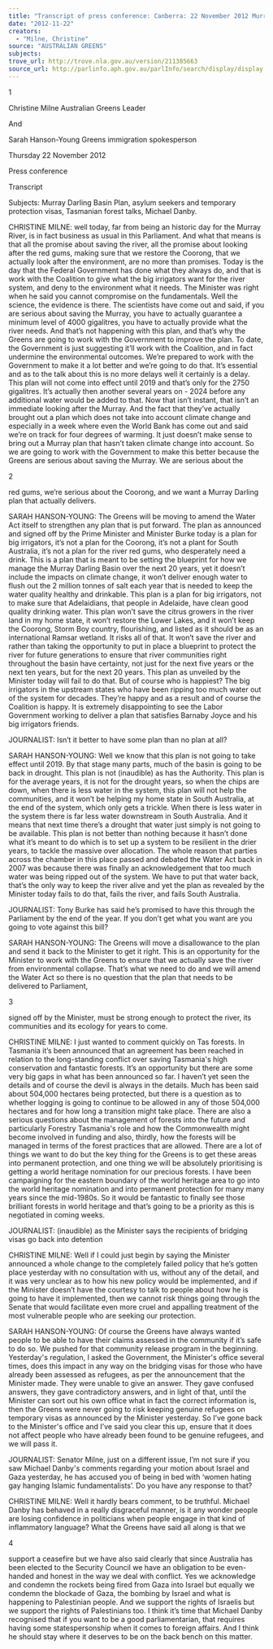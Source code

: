 ```yaml
---
title: "Transcript of press conference: Canberra: 22 November 2012 Murray Darling Basin Plan; asylum seekers and temporary protection visas; Tasmanian forest talks; and inflammatory comments from Michael Danby."
date: "2012-11-22"
creators:
  - "Milne, Christine"
source: "AUSTRALIAN GREENS"
subjects:
trove_url: http://trove.nla.gov.au/version/211385663
source_url: http://parlinfo.aph.gov.au/parlInfo/search/display/display.w3p;query=Id%3A%22media/pressrel/2062881%22
---
```


 1 

 

 

 

 

 Christine Milne   Australian Greens Leader   

 And    

 Sarah Hanson-Young  Greens immigration spokesperson    

 

 Thursday 22 November 2012   

 Press conference    

 Transcript   

 Subjects:  Murray Darling Basin Plan, asylum seekers and temporary protection visas, Tasmanian  forest talks, Michael Danby. 

 CHRISTINE MILNE: well today, far from being an historic day for the Murray River, is in fact business  as usual in this Parliament. And what that means is that all the promise about saving the river, all the  promise about looking after the red gums, making sure that we restore the Coorong, that we  actually look after the environment, are no more than promises. Today is the day that the Federal  Government has done what they always do, and that is work with the Coalition to give what the big  irrigators want for the river system, and deny to the environment what it needs. The Minister was  right when he said you cannot compromise on the fundamentals. Well the science, the evidence is  there. The scientists have come out and said, if you are serious about saving the Murray, you have to  actually guarantee a minimum level of 4000 gigalitres, you have to actually provide what the river  needs. And that’s not happening with this plan, and that’s why the Greens are going to work with  the Government to improve the plan. To date, the Government is just suggesting it’ll work with the  Coalition, and in fact undermine the environmental outcomes. We’re prepared to work with the  Government to make it a lot better and we’re going to do that. It’s essential and as to the talk about  this is no more delays well it certainly is a delay. This plan will not come into effect until 2019 and  that’s only for the 2750 gigalitres. It’s actually then another several years on - 2024 before any  additional water would be added to that. Now that isn’t instant, that isn’t an immediate looking  after the Murray. And the fact that they’ve actually brought out a plan which does not take into  account climate change and especially in a week where even the World Bank has come out and said  we’re on track for four degrees of warming. It just doesn’t make sense to bring out a Murray plan  that hasn’t taken climate change into account. So we are going to work with the Government to  make this better because the Greens are serious about saving the Murray. We are serious about the 

 2 

 

 red gums, we’re serious about the Coorong, and we want a Murray Darling plan that actually  delivers. 

 SARAH HANSON-YOUNG: The Greens will be moving to amend the Water Act itself to strengthen any  plan that is put forward. The plan as announced and signed off by the Prime Minister and Minister  Burke today is a plan for big irrigators, it’s not a plan for the Coorong, it’s not a plant for South  Australia, it’s not a plan for the river red gums, who desperately need a drink. This is a plan that is  meant to be setting the blueprint for how we manage the Murray Darling Basin over the next 20  years, yet it doesn’t include the impacts on climate change, it won’t deliver enough water to flush  out the 2 million tonnes of salt each year that is needed to keep the water quality healthy and  drinkable. This plan is a plan for big irrigators, not to make sure that Adelaidians, that people in  Adelaide, have clean good quality drinking water. This plan won’t save the citrus growers in the river  land in my home state, it won’t restore the Lower Lakes, and it won’t keep the Coorong, Storm Boy  country, flourishing, and listed as it should be as an international Ramsar wetland. It risks all of that.  It won’t save the river and rather than taking the opportunity to put in place a blueprint to protect  the river for future generations to ensure that river communities right throughout the basin have  certainty, not just for the next five years or the next ten years, but for the next 20 years. This plan as  unveiled by the Minister today will fail to do that. But of course who is happiest? The big irrigators in  the upstream states who have been ripping too much water out of the system for decades. They’re  happy and as a result and of course the Coalition is happy. It is extremely disappointing to see the  Labor Government working to deliver a plan that satisfies Barnaby Joyce and his big irrigators  friends.  

 JOURNALIST: Isn’t it better to have some plan than no plan at all?  

 SARAH HANSON-YOUNG: Well we know that this plan is not going to take effect until 2019. By that  stage many parts, much of the basin is going to be back in drought. This plan is not (inaudible) as has  the Authority. This plan is for the average years, it is not for the drought years, so when the chips are  down, when there is less water in the system, this plan will not help the communities, and it won’t  be helping my home state in South Australia, at the end of the system, which only gets a trickle.  When there is less water in the system there is far less water downstream in South Australia. And it  means that next time there’s a drought that water just simply is not going to be available. This plan  is not better than nothing because it hasn’t done what it’s meant to do which is to set up a system to  be resilient in the drier years, to tackle the massive over allocation. The whole reason that parties  across the chamber in this place passed and debated the Water Act back in 2007 was because there  was finally an acknowledgement that too much water was being ripped out of the system. We have  to put that water back, that’s the only way to keep the river alive and yet the plan as revealed by the  Minister today fails to do that, fails the river, and fails South Australia. 

 JOURNALIST: Tony Burke has said he’s promised to have this through the Parliament by the end of  the year. If you don’t get what you want are you going to vote against this bill? 

 SARAH HANSON-YOUNG: The Greens will move a disallowance to the plan and send it back to the  Minister to get it right. This is an opportunity for the Minister to work with the Greens to ensure that  we actually save the river from environmental collapse. That’s what we need to do and we will  amend the Water Act so there is no question that the plan that needs to be delivered to Parliament, 

 3 

 

 signed off by the Minister, must be strong enough to protect the river, its communities and its  ecology for years to come. 

 CHRISTINE MILNE: I just wanted to comment quickly on Tas forests. In Tasmania it’s been announced  that an agreement has been reached in relation to the long-standing conflict over saving Tasmania's  high conservation and fantastic forests. It’s an opportunity but there are some very big gaps in what  has been announced so far. I haven’t yet seen the details and of course the devil is always in the  details. Much has been said about 504,000 hectares being protected, but there is a question as to  whether logging is going to continue to be allowed in any of those 504,000 hectares and for how  long a transition might take place. There are also a serious questions about the management of  forests into the future and particularly Forestry Tasmania's role and how the Commonwealth might  become involved in funding and also, thirdly, how the forests will be managed in terms of the forest  practices that are allowed. There are a lot of things we want to do but the key thing for the Greens is  to get these areas into permanent protection, and one thing we will be absolutely prioritising is  getting a world heritage nomination for our precious forests. I have been campaigning for the  eastern boundary of the world heritage area to go into the world heritage nomination and into  permanent protection for many many years since the mid-1980s. So it would be fantastic to finally  see those brilliant forests in world heritage and that’s going to be a priority as this is negotiated in  coming weeks. 

 JOURNALIST: (inaudible) as the Minister says the recipients of bridging visas go back into detention  

 CHRISTINE MILNE: Well if I could just begin by saying the Minister announced a whole change to the  completely failed policy that he’s gotten place yesterday with no consultation with us, without any  of the detail, and it was very unclear as to how his new policy would be implemented, and if the  Minister doesn’t have the courtesy to talk to people about how he is going to have it implemented,  then we cannot risk things going through the Senate that would facilitate even more cruel and  appalling treatment of the most vulnerable people who are seeking our protection. 

 SARAH HANSON-YOUNG: Of course the Greens have always wanted people to be able to have their  claims assessed in the community if it’s safe to do so. We pushed for that community release  program in the beginning. Yesterday's regulation, I asked the Government, the Minister's office  several times, does this impact in any way on the bridging visas for those who have already been  assessed as refugees, as per the announcement that the Minister made. They were unable to give an  answer. They gave confused answers, they gave contradictory answers, and in light of that, until the  Minister can sort out his own office what in fact the correct information is, then the Greens were  never going to risk keeping genuine refugees on temporary visas as announced by the Minister  yesterday. So I’ve gone back to the Minister's office and I’ve said you clear this up, ensure that it  does not affect people who have already been found to be genuine refugees, and we will pass it.  

 JOURNALIST: Senator Milne, just on a different issue, I’m not sure if you saw Michael Danby's  comments regarding your motion about Israel and Gaza yesterday, he has accused you of being in  bed with ‘women hating gay hanging Islamic fundamentalists’. Do you have any response to that? 

 CHRISTINE MILNE: Well it hardly bears comment, to be truthful. Michael Danby has behaved in a  really disgraceful manner, is it any wonder people are losing confidence in politicians when people  engage in that kind of inflammatory language? What the Greens have said all along is that we 

 4 

 

 support a ceasefire but we have also said clearly that since Australia has been elected to the Security  Council we have an obligation to be even-handed and honest in the way we deal with conflict. Yes  we acknowledge and condemn the rockets being fired from Gaza into Israel but equally we condemn  the blockade of Gaza, the bombing by Israel and what is happening to Palestinian people. And we  support the rights of Israelis but we support the rights of Palestinians too. I think it’s time that  Michael Danby recognised that if you want to be a good parliamentarian, that requires having some  statespersonship when it comes to foreign affairs. And I think he should stay where it deserves to be  on the back bench on this matter. 

 

